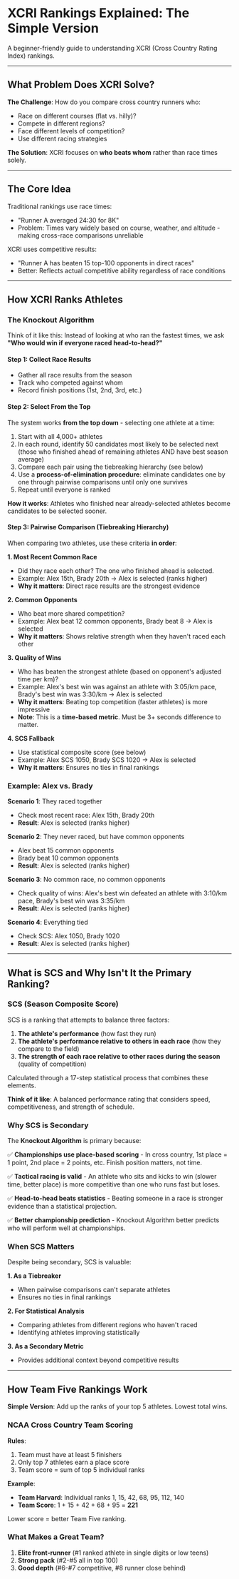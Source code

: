 # XCRI Rankings Explained: The Simple Version

A beginner-friendly guide to understanding XCRI (Cross Country Rating Index) rankings.

---

## What Problem Does XCRI Solve?

**The Challenge**: How do you compare cross country runners who:

- Race on different courses (flat vs. hilly)?  
- Compete in different regions?  
- Face different levels of competition?  
- Use different racing strategies 

**The Solution**: XCRI focuses on **who beats whom** rather  than race times solely.

---

## The Core Idea

Traditional rankings use race times:

- "Runner A averaged 24:30 for 8K"  
- Problem: Times vary widely based on course, weather, and altitude \- making cross-race comparisons unreliable

XCRI uses competitive results:

- "Runner A has beaten 15 top-100 opponents in direct races"  
- Better: Reflects actual competitive ability regardless of race conditions

---

## How XCRI Ranks Athletes

### The Knockout Algorithm

Think of it like this: Instead of looking at who ran the fastest times, we ask **"Who would win if everyone raced head-to-head?"**

#### **Step 1: Collect Race Results**

- Gather all race results from the season  
- Track who competed against whom  
- Record finish positions (1st, 2nd, 3rd, etc.)

#### **Step 2: Select From the Top**

The system works **from the top down** \- selecting one athlete at a time:

1. Start with all 4,000+ athletes  
2. In each round, identify 50 candidates most likely to be selected next (those who finished ahead of remaining athletes AND have best season average)  
3. Compare each pair using the tiebreaking hierarchy (see below)  
4. Use a **process-of-elimination procedure**: eliminate candidates one by one through pairwise comparisons until only one survives  
5. Repeat until everyone is ranked

**How it works**: Athletes who finished near already-selected athletes become candidates to be selected sooner.

#### **Step 3: Pairwise Comparison (Tiebreaking Hierarchy)**

When comparing two athletes, use these criteria **in order**:

**1\. Most Recent Common Race**

- Did they race each other? The one who finished ahead is selected.  
- Example: Alex 15th, Brady 20th → Alex is selected (ranks higher)  
- **Why it matters**: Direct race results are the strongest evidence

**2\. Common Opponents**

- Who beat more shared competition?  
- Example: Alex beat 12 common opponents, Brady beat 8 → Alex is selected  
- **Why it matters**: Shows relative strength when they haven't raced each other

**3\. Quality of Wins**

- Who has beaten the strongest athlete (based on opponent's adjusted time per km)?  
- Example: Alex's best win was against an athlete with 3:05/km pace, Brady's best win was 3:30/km → Alex is selected  
- **Why it matters**: Beating top competition (faster athletes) is more impressive  
- **Note**: This is a **time-based metric**. Must be 3+ seconds difference to matter.

**4\. SCS Fallback**

- Use statistical composite score (see below)  
- Example: Alex SCS 1050, Brady SCS 1020 → Alex is selected  
- **Why it matters**: Ensures no ties in final rankings

### Example: Alex vs. Brady

**Scenario 1**: They raced together

- Check most recent race: Alex 15th, Brady 20th  
- **Result**: Alex is selected (ranks higher)

**Scenario 2**: They never raced, but have common opponents

- Alex beat 15 common opponents  
- Brady beat 10 common opponents  
- **Result**: Alex is selected (ranks higher)

**Scenario 3**: No common race, no common opponents

- Check quality of wins: Alex's best win defeated an athlete with 3:10/km pace, Brady's best win was 3:35/km  
- **Result**: Alex is selected (ranks higher)

**Scenario 4**: Everything tied

- Check SCS: Alex 1050, Brady 1020  
- **Result**: Alex is selected (ranks higher)

---

## What is SCS and Why Isn't It the Primary Ranking?

### SCS (Season Composite Score)

SCS is a ranking that attempts to balance three factors:

1. **The athlete's performance** (how fast they run)  
2. **The athlete's performance relative to others in each race** (how they compare to the field)  
3. **The strength of each race relative to other races during the season** (quality of competition)

Calculated through a 17-step statistical process that combines these elements.

**Think of it like**: A balanced performance rating that considers speed, competitiveness, and strength of schedule.

### Why SCS is Secondary

The **Knockout Algorithm** is primary because:

✅ **Championships use place-based scoring** \- In cross country, 1st place \= 1 point, 2nd place \= 2 points, etc. Finish position matters, not time.

✅ **Tactical racing is valid** \- An athlete who sits and kicks to win (slower time, better place) is more competitive than one who runs fast but loses.

✅ **Head-to-head beats statistics** \- Beating someone in a race is stronger evidence than a statistical projection.

✅ **Better championship prediction** \- Knockout Algorithm better predicts who will perform well at championships.

### When SCS Matters

Despite being secondary, SCS is valuable:

**1\. As a Tiebreaker**

- When pairwise comparisons can't separate athletes  
- Ensures no ties in final rankings

**2\. For Statistical Analysis**

- Comparing athletes from different regions who haven't raced  
- Identifying athletes improving statistically

**3\. As a Secondary Metric**

- Provides additional context beyond competitive results

---

## How Team Five Rankings Work

**Simple Version**: Add up the ranks of your top 5 athletes. Lowest total wins.

### NCAA Cross Country Team Scoring

**Rules**:

1. Team must have at least 5 finishers  
2. Only top 7 athletes earn a place score  
3. Team score \= sum of top 5 individual ranks

**Example**:

- **Team Harvard**: Individual ranks 1, 15, 42, 68, 95, 112, 140
- **Team Score**: 1 \+ 15 \+ 42 \+ 68 \+ 95 \= **221**

Lower score \= better Team Five ranking.

### What Makes a Great Team?

1. **Elite front-runner** (\#1 ranked athlete in single digits or low teens)  
2. **Strong pack** (\#2-\#5 all in top 100\)  
3. **Good depth** (\#6-\#7 competitive, \#8 runner close behind)
